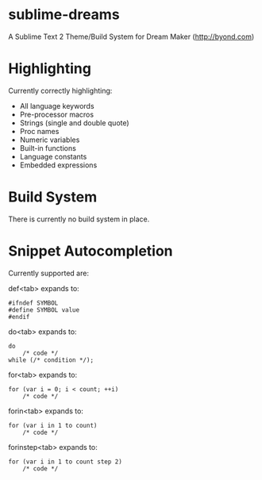 sublime-dreams
==============

A Sublime Text 2 Theme/Build System for Dream Maker (http://byond.com)


Highlighting
============
Currently correctly highlighting:
* All language keywords
* Pre-processor macros
* Strings (single and double quote)
* Proc names
* Numeric variables
* Built-in functions
* Language constants
* Embedded expressions

Build System
============
There is currently no build system in place.

Snippet Autocompletion
======================

Currently supported are:

def\<tab> 
expands to:

```
#ifndef SYMBOL
#define SYMBOL value
#endif
```

do\<tab>
expands to:
```
do
	/* code */
while (/* condition */);
```

for\<tab>
expands to:
```
for (var i = 0; i < count; ++i)
	/* code */
```

forin\<tab>
expands to:
```
for (var i in 1 to count)
	/* code */
```

forinstep\<tab>
expands to:
```
for (var i in 1 to count step 2)
	/* code */
```